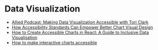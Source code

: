 # Data Visualization

- [Allied Podcast: Making Data Visualization Accessible with Tori Clark](https://www.3playmedia.com/alliedpodcast/making-data-visualization-accessible-with-tori-clark/)
- [How Accessibility Standards Can Empower Better Chart Visual Design](https://www.smashingmagazine.com/2024/02/accessibility-standards-empower-better-chart-visual-design/)
- [How to Create Accessible Charts in React: A Guide to Inclusive Data Visualisation](https://dev.to/tinyoctopus/how-to-create-accessible-charts-in-react-a-guide-to-inclusive-data-visualisation-1a4)
- [How to make interactive charts accessible](https://www.deque.com/blog/how-to-make-interactive-charts-accessible/)
